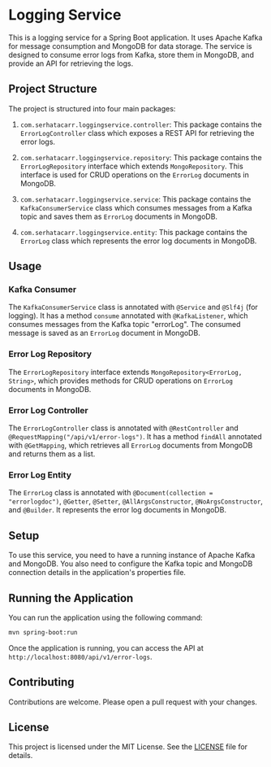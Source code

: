 # Logging Service

This is a logging service for a Spring Boot application. It uses Apache Kafka for message consumption and MongoDB for data storage. The service is designed to consume error logs from Kafka, store them in MongoDB, and provide an API for retrieving the logs.

## Project Structure

The project is structured into four main packages:

1. `com.serhatacarr.loggingservice.controller`: This package contains the `ErrorLogController` class which exposes a REST API for retrieving the error logs.

2. `com.serhatacarr.loggingservice.repository`: This package contains the `ErrorLogRepository` interface which extends `MongoRepository`. This interface is used for CRUD operations on the `ErrorLog` documents in MongoDB.

3. `com.serhatacarr.loggingservice.service`: This package contains the `KafkaConsumerService` class which consumes messages from a Kafka topic and saves them as `ErrorLog` documents in MongoDB.

4. `com.serhatacarr.loggingservice.entity`: This package contains the `ErrorLog` class which represents the error log documents in MongoDB.

## Usage

### Kafka Consumer

The `KafkaConsumerService` class is annotated with `@Service` and `@Slf4j` (for logging). It has a method `consume` annotated with `@KafkaListener`, which consumes messages from the Kafka topic "errorLog". The consumed message is saved as an `ErrorLog` document in MongoDB.

### Error Log Repository

The `ErrorLogRepository` interface extends `MongoRepository<ErrorLog, String>`, which provides methods for CRUD operations on `ErrorLog` documents in MongoDB.

### Error Log Controller

The `ErrorLogController` class is annotated with `@RestController` and `@RequestMapping("/api/v1/error-logs")`. It has a method `findAll` annotated with `@GetMapping`, which retrieves all `ErrorLog` documents from MongoDB and returns them as a list.

### Error Log Entity

The `ErrorLog` class is annotated with `@Document(collection = "errorlogdoc")`, `@Getter`, `@Setter`, `@AllArgsConstructor`, `@NoArgsConstructor`, and `@Builder`. It represents the error log documents in MongoDB.

## Setup

To use this service, you need to have a running instance of Apache Kafka and MongoDB. You also need to configure the Kafka topic and MongoDB connection details in the application's properties file.

## Running the Application

You can run the application using the following command:

```bash
mvn spring-boot:run
```

Once the application is running, you can access the API at `http://localhost:8080/api/v1/error-logs`.

## Contributing

Contributions are welcome. Please open a pull request with your changes.

## License

This project is licensed under the MIT License. See the [LICENSE](LICENSE) file for details.